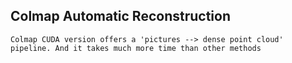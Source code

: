 ## Colmap Automatic Reconstruction

```
Colmap CUDA version offers a 'pictures --> dense point cloud' pipeline. And it takes much more time than other methods 
```